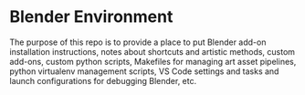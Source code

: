 # Blender Environment

The purpose of this repo is to provide a place to put Blender add-on installation instructions, notes about shortcuts and artistic methods, custom add-ons, custom python scripts, Makefiles for managing art asset pipelines, python virtualenv management scripts, VS Code settings and tasks and launch configurations for debugging Blender, etc.

